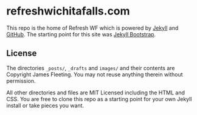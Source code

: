 # refreshwichitafalls.com

This repo is the home of Refresh WF which is powered by [Jekyll](http://jekyllrb.com/) and [GitHub](http://github.com). The starting point for this site was [Jekyll Bootstrap](http://jekyllbootstrap.com/).

## License

The directories `_posts/`, `_drafts` and `images/` and their contents are Copyright James Fleeting. You may not reuse anything therein without permission.

All other directories and files are MIT Licensed including the HTML and CSS. You are free to clone this repo as a starting point for your own Jekyll install or take pieces you want.
